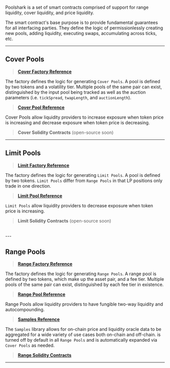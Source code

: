 
Poolshark is a set of smart contracts comprised of support for range liquidity, cover liquidity, and price liquidity.

The smart contract's base purpose is to provide fundamental guarantees for all interfacing parties. They define the logic of permissionlessly creating new pools, adding liquidity, executing swaps, accumulating across ticks, etc.

---

## Cover Pools
> [**Cover Factory Reference**](./cover/CoverPoolFactory.en.md)

The factory defines the logic for generating `Cover Pools`. A pool is defined by two tokens and a volatility tier. Multiple pools of the same pair can exist, distinguished by the input pool being tracked as well as the auction parameters (i.e. `tickSpread`, `twapLength`, and `auctionLength`).

> [**Cover Pool Reference**](./cover/CoverPool.en.md)

Cover Pools allow liquidity providers to increase exposure when token price is increasing and decrease exposure when token price is decreasing.

> **Cover Solidity Contracts** (open-source soon)

---

## Limit Pools

> [**Limit Factory Reference**](./limit/LimitPoolFactory.en.md)

The factory defines the logic for generating `Limit Pools`. A pool is defined by two tokens. `Limit Pools` differ from `Range Pools` in that LP positions only trade in one direction.

> [**Limit Pool Reference**](./limit/LimitPool.en.md)

`Limit Pools` allow liquidity providers to decrease exposure when token price is increasing.

> **Limit Solidity Contracts** (open-source soon)
<br/>
---

## Range Pools

> [**Range Factory Reference**](./range/RangePoolFactory.en.md)

The factory defines the logic for generating `Range Pools`. A range pool is defined by two tokens, which make up the asset pair, and a fee tier. Multiple pools of the same pair can exist, distinguished by each fee tier in existence.

> [**Range Pool Reference**](./range/RangePool.en.md)

Range Pools allow liquidity providers to have fungible two-way liquidity and autocompounding.

> [**Samples Reference**](./libraries/Samples.en.md)

The `Samples` library allows for on-chain price and liquidity oracle data to be aggregated for a wide variety of use cases both on-chain and off-chain.  is turned off by default in all `Range Pools` and is automatically expanded via `Cover Pools` as needed.

> [**Range Solidity Contracts**](https://github.com/poolsharks-protocol/range)

---

<br/><br/><br/><br/>